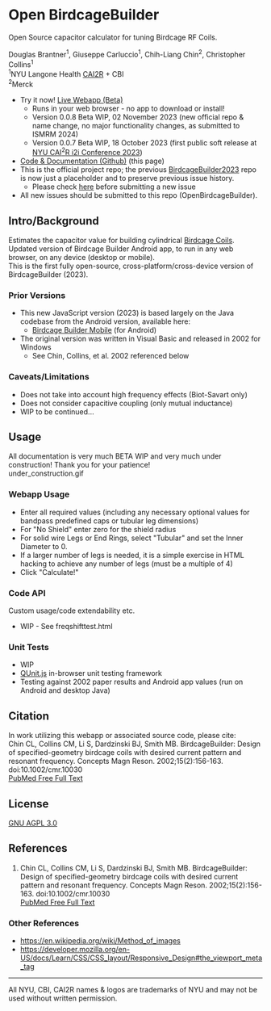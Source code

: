 # Open BirdcageBuilder
Open Source capacitor calculator for tuning Birdcage RF Coils.

Douglas Brantner<sup>1</sup>, Giuseppe Carluccio<sup>1</sup>, Chih-Liang Chin<sup>2</sup>, Christopher Collins<sup>1</sup>  
<sup>1</sup>NYU Langone Health [CAI2R](https://cai2r.net) + CBI  
<sup>2</sup>Merck
- Try it now! [Live Webapp (Beta)](https://dbnyu.github.io/OpenBirdcageBuilder/)
  - Runs in your web browser - no app to download or install!
  - Version 0.0.8 Beta WIP, 02 November 2023 (new official repo & name change, no major functionality changes, as submitted to ISMRM 2024)
  - Version 0.0.7 Beta WIP, 18 October 2023 (first public soft release at [NYU CAI<sup>2</sup>R i2i Conference 2023](https://cai2r.net/training/i2i-workshop/))
- [Code & Documentation (Github)](https://github.com/dbnyu/OpenBirdcageBuilder) (this page)
- This is the official project repo; the previous [BirdcageBuilder2023](https://github.com/dbnyu/BirdcageBuilder2023) repo is now just a placeholder and to preserve previous issue history.
  - Please check [here](https://github.com/dbnyu/BirdcageBuilder2023/issues) before submitting a new issue
- All new issues should be submitted to this repo (OpenBirdcageBuilder).
 

## Intro/Background
Estimates the capacitor value for building cylindrical [Birdcage Coils](https://mriquestions.com/birdcage-coil.html).  
Updated version of Birdcage Builder Android app, to run in any web browser, on any device (desktop or mobile).  
This is the first fully open-source, cross-platform/cross-device version of BirdcageBuilder (2023).  


### Prior Versions
- This new JavaScript version (2023) is based largely on the Java codebase from the Android version, available here:
  - [Birdcage Builder Mobile](https://cai2r.net/resources/birdcagebuilder-mobile/) (for Android)
- The original version was written in Visual Basic and released in 2002 for Windows
  - See Chin, Collins, et al. 2002 referenced below

### Caveats/Limitations
- Does not take into account high frequency effects (Biot-Savart only)
- Does not consider capacitive coupling (only mutual inductance)
- WIP to be continued...

## Usage
All documentation is very much BETA WIP and very much under construction! Thank you for your patience!  
under_construction.gif

### Webapp Usage
- Enter all required values (including any necessary optional values for bandpass predefined caps or tubular leg dimensions)
- For "No Shield" enter zero for the shield radius
- For solid wire Legs or End Rings, select "Tubular" and set the Inner Diameter to 0.
- If a larger number of legs is needed, it is a simple exercise in HTML hacking to achieve any number of legs (must be a multiple of 4)
- Click "Calculate!"

### Code API
Custom usage/code extendability etc.
- WIP - See freqshifttest.html


### Unit Tests
- WIP
- [QUnit.js](https://qunitjs.com) in-browser unit testing framework
- Testing against 2002 paper results and Android app values (run on Android and desktop Java)


## Citation
In work utilizing this webapp or associated source code, please cite:  
Chin CL, Collins CM, Li S, Dardzinski BJ, Smith MB. BirdcageBuilder: Design of specified-geometry birdcage coils with desired current pattern and resonant frequency. Concepts Magn Reson. 2002;15(2):156-163. doi:10.1002/cmr.10030  
[PubMed Free Full Text](https://pubmed.ncbi.nlm.nih.gov/23316109/)



## License
[GNU AGPL 3.0](https://www.gnu.org/licenses/agpl-3.0.en.html)

## References
1. Chin CL, Collins CM, Li S, Dardzinski BJ, Smith MB. BirdcageBuilder: Design of specified-geometry birdcage coils with desired current pattern and resonant frequency. Concepts Magn Reson. 2002;15(2):156-163. doi:10.1002/cmr.10030  
[PubMed Free Full Text](https://pubmed.ncbi.nlm.nih.gov/23316109/)

### Other References
- https://en.wikipedia.org/wiki/Method_of_images
- https://developer.mozilla.org/en-US/docs/Learn/CSS/CSS_layout/Responsive_Design#the_viewport_meta_tag


---
All NYU, CBI, CAI2R names & logos are trademarks of NYU and may not be used without written permission.
